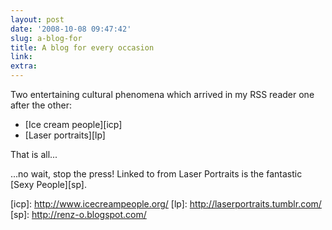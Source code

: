 ```yaml
---
layout: post
date: '2008-10-08 09:47:42'
slug: a-blog-for
title: A blog for every occasion
link: 
extra: 
---
```


Two entertaining cultural phenomena which arrived in my RSS reader one after the other:

* \[Ice cream people\]\[icp\]
* \[Laser portraits\]\[lp\]

That is all...

...no wait, stop the press! Linked to from Laser Portraits is the fantastic \[Sexy People\]\[sp\].

\[icp\]: http://www.icecreampeople.org/
\[lp\]: http://laserportraits.tumblr.com/
\[sp\]: http://renz-o.blogspot.com/